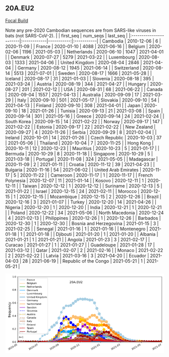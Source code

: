 

## 20A.EU2
[Focal Build](https://nextstrain.org/groups/neherlab/ncov/20A.EU2?f_region=Europe)

Note any pre-2020 Cambodian sequences are from SARS-like viruses in bats (not SARS-CoV-2).
|                        | first_seq   |   num_seqs | last_seq   |
|:-----------------------|:------------|-----------:|:-----------|
| Cambodia               | 2010-12-06  |          6 | 2020-11-09 |
| France                 | 2020-01-10  |       4088 | 2021-06-16 |
| Belgium                | 2020-02-06  |       1196 | 2021-05-03 |
| Netherlands            | 2020-06-10  |       1047 | 2021-04-01 |
| Denmark                | 2020-07-27  |       5279 | 2021-03-22 |
| Luxembourg             | 2020-08-03  |       1333 | 2021-04-06 |
| United Kingdom         | 2020-08-04  |       2846 | 2021-04-04 |
| Germany                | 2020-08-12  |       1945 | 2021-06-14 |
| Switzerland            | 2020-08-14  |       5513 | 2021-07-01 |
| Sweden                 | 2020-08-17  |       1666 | 2021-05-28 |
| Iceland                | 2020-08-17  |         31 | 2021-01-03 |
| Slovenia               | 2020-08-18  |        395 | 2021-03-24 |
| Austria                | 2020-08-19  |        344 | 2021-04-27 |
| Hungary                | 2020-08-27  |        201 | 2021-02-12 |
| USA                    | 2020-08-31  |         68 | 2021-06-22 |
| Canada                 | 2020-09-04  |       1557 | 2021-04-13 |
| Australia              | 2020-09-09  |         17 | 2021-03-29 |
| Italy                  | 2020-09-10  |        501 | 2021-05-17 |
| Slovakia               | 2020-09-10  |         54 | 2021-04-13 |
| Finland                | 2020-09-10  |        308 | 2021-04-01 |
| Japan                  | 2020-09-10  |         18 | 2021-01-26 |
| Tunisia                | 2020-09-13  |         21 | 2021-03-08 |
| Spain                  | 2020-09-14  |        301 | 2021-05-16 |
| Greece                 | 2020-09-14  |         24 | 2021-02-24 |
| South Korea            | 2020-09-15  |         14 | 2021-02-22 |
| Norway                 | 2020-09-17  |        147 | 2021-02-22 |
| Estonia                | 2020-09-17  |         22 | 2021-02-22 |
| New Zealand            | 2020-09-27  |          4 | 2020-11-26 |
| Serbia                 | 2020-09-29  |          8 | 2021-02-04 |
| Ireland                | 2020-10-01  |         14 | 2021-01-26 |
| Czech Republic         | 2020-10-03  |         37 | 2021-05-06 |
| Thailand               | 2020-10-04  |          7 | 2020-11-25 |
| Hong Kong              | 2020-10-11  |         12 | 2020-12-23 |
| Mauritius              | 2020-10-23  |          5 | 2021-01-17 |
| Bermuda                | 2020-10-29  |          8 | 2020-11-18 |
| Singapore              | 2020-10-29  |          5 | 2021-03-18 |
| Portugal               | 2020-11-08  |        324 | 2021-05-05 |
| Madagascar             | 2020-11-09  |          2 | 2021-01-11 |
| Croatia                | 2020-11-12  |         39 | 2021-04-23 |
| Bulgaria               | 2020-11-16  |         54 | 2021-06-02 |
| United Arab Emirates   | 2020-11-17  |          5 | 2020-11-22 |
| Cameroon               | 2020-11-17  |          1 | 2020-11-17 |
| French Polynesia       | 2020-12-07  |         11 | 2021-01-14 |
| Kosovo                 | 2020-12-11  |          1 | 2020-12-11 |
| Taiwan                 | 2020-12-12  |          1 | 2020-12-12 |
| Suriname               | 2020-12-13  |          5 | 2021-01-22 |
| Israel                 | 2020-12-15  |         24 | 2021-02-11 |
| Morocco                | 2020-12-15  |          1 | 2020-12-15 |
| Mozambique             | 2020-12-15  |          2 | 2020-12-26 |
| Brazil                 | 2020-12-16  |          3 | 2021-01-07 |
| Turkey                 | 2020-12-20  |         14 | 2021-04-26 |
| Nigeria                | 2020-12-20  |          1 | 2020-12-20 |
| India                  | 2020-12-21  |          1 | 2020-12-21 |
| Poland                 | 2020-12-22  |         34 | 2021-05-06 |
| North Macedonia        | 2020-12-24  |          4 | 2021-02-13 |
| Philippines            | 2020-12-26  |          1 | 2020-12-26 |
| Barbados               | 2020-12-30  |          1 | 2020-12-30 |
| Bosnia and Herzegovina | 2021-01-15  |          3 | 2021-02-25 |
| Senegal                | 2021-01-16  |          1 | 2021-01-16 |
| Montenegro             | 2021-01-18  |          1 | 2021-01-18 |
| Djibouti               | 2021-01-20  |          1 | 2021-01-20 |
| Albania                | 2021-01-21  |          1 | 2021-01-21 |
| Angola                 | 2021-01-23  |          3 | 2021-02-17 |
| Curacao                | 2021-01-27  |          1 | 2021-01-27 |
| Guadeloupe             | 2021-01-28  |         17 | 2021-03-12 |
| Qatar                  | 2021-02-07  |          2 | 2021-02-16 |
| Monaco                 | 2021-02-22  |          2 | 2021-02-22 |
| Latvia                 | 2021-03-16  |          3 | 2021-04-20 |
| Ecuador                | 2021-04-03  |         28 | 2021-06-19 |
| Republic of the Congo  | 2021-05-21  |          1 | 2021-05-21 |

![Overall trends 20A.EU2](/overall_trends_figures/overall_trends_20A.EU2.png)